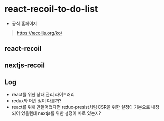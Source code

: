 # react-recoil-to-do-list

- 공식 홈페이지

> https://recoiljs.org/ko/

## react-recoil

## nextjs-recoil

## Log

- react를 위한 상태 관리 라이브러리
- redux와 어떤 점이 다를까?
- react를 위해 만들어졌다면 redux-presist처럼 CSR을 위한 설정이 기본으로 내장되어 있을텐데 nextjs를 위한 설정이 따로 있는지?
